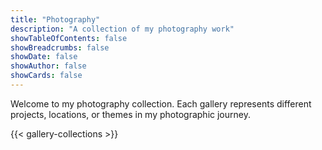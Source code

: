 ```yaml
---
title: "Photography"
description: "A collection of my photography work"
showTableOfContents: false
showBreadcrumbs: false
showDate: false
showAuthor: false
showCards: false
---
```


Welcome to my photography collection. Each gallery represents different projects, locations, or themes in my photographic journey.

{{< gallery-collections >}}
